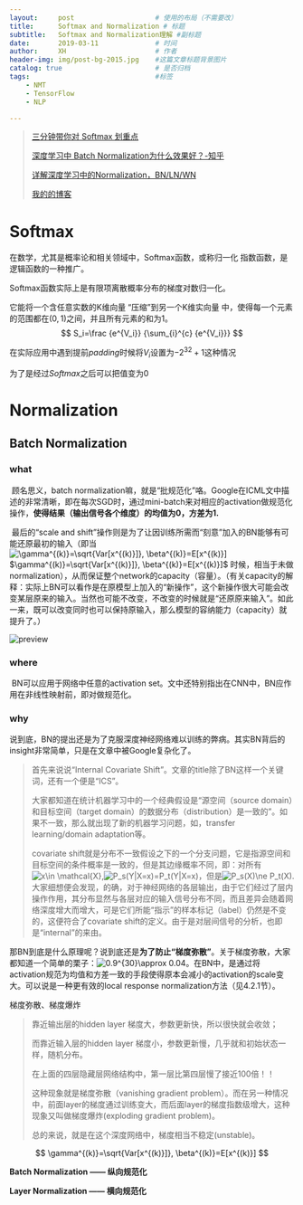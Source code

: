 ```yaml
---
layout:     post   				    # 使用的布局（不需要改）
title:      Softmax and Normalization # 标题 
subtitle:   Softmax and Normalization理解 #副标题
date:       2019-03-11 				# 时间
author:     XH 						# 作者
header-img: img/post-bg-2015.jpg 	#这篇文章标题背景图片
catalog: true 						# 是否归档
tags:								#标签
    - NMT
    - TensorFlow
    - NLP

---
```



> [三分钟带你对 Softmax 划重点](https://blog.csdn.net/red_stone1/article/details/80687921/)
>
> [深度学习中 Batch Normalization为什么效果好？-知乎](https://www.zhihu.com/question/38102762/answer/85238569?utm_source=wechat_session&utm_medium=social&utm_oi=629421655403925504/ )
>
> [详解深度学习中的Normalization，BN/LN/WN](https://zhuanlan.zhihu.com/p/33173246/)
>
> [我的的博客](https://xinghanzzy.github.io/)



# Softmax

在数学，尤其是概率论和相关领域中，Softmax函数，或称归一化 指数函数，是逻辑函数的一种推广。

Softmax函数实际上是有限项离散概率分布的梯度对数归一化。

它能将一个含任意实数的K维向量  “压缩”到另一个K维实向量  中，使得每一个元素的范围都在$(0, 1)$之间，并且所有元素的和为$1$。
$$
S_i=\frac {e^{V_i}} {\sum_{i}^{c} {e^{V_i}}}
$$

在实际应用中遇到提前$padding$时候将$V_i$设置为$-2^{32}+1$这种情况

为了是经过$Softmax$之后可以把值变为0



# Normalization

## Batch Normalization

### what

​	顾名思义，batch normalization嘛，就是“批规范化”咯。Google在ICML文中描述的非常清晰，即在每次SGD时，通过mini-batch来对相应的activation做规范化操作，**使得结果（输出信号各个维度）的均值为0，方差为1.** 

​	最后的“scale and shift”操作则是为了让因训练所需而“刻意”加入的BN能够有可能还原最初的输入（即当![\gamma^{(k)}=\sqrt{Var[x^{(k)}]}, \beta^{(k)}=E[x^{(k)}]](https://www.zhihu.com/equation?tex=%5Cgamma%5E%7B%28k%29%7D%3D%5Csqrt%7BVar%5Bx%5E%7B%28k%29%7D%5D%7D%2C+%5Cbeta%5E%7B%28k%29%7D%3DE%5Bx%5E%7B%28k%29%7D%5D)   $\gamma^{(k)}=\sqrt{Var[x^{(k)}]}, \beta^{(k)}=E[x^{(k)}]$ 时候，相当于未做normalization），从而保证整个network的capacity（容量）。（有关capacity的解释：实际上BN可以看作是在原模型上加入的“新操作”，这个新操作很大可能会改变某层原来的输入。当然也可能不改变，不改变的时候就是“还原原来输入”。如此一来，既可以改变同时也可以保持原输入，那么模型的容纳能力（capacity）就提升了。）

![preview](https://pic2.zhimg.com/9ad70be49c408d464c71b8e9a006d141_r.jpg) 

### where

​	BN可以应用于网络中任意的activation set。文中还特别指出在CNN中，BN应作用在非线性映射前，即对做规范化。 

### why

​	说到底，BN的提出还是为了克服深度神经网络难以训练的弊病。其实BN背后的insight非常简单，只是在文章中被Google复杂化了。

> 首先来说说“Internal Covariate Shift”。文章的title除了BN这样一个关键词，还有一个便是“ICS”。
>
> 大家都知道在统计机器学习中的一个经典假设是“源空间（source domain）和目标空间（target domain）的数据分布（distribution）是一致的”。如果不一致，那么就出现了新的机器学习问题，如，transfer learning/domain adaptation等。
>
> covariate shift就是分布不一致假设之下的一个分支问题，它是指源空间和目标空间的条件概率是一致的，但是其边缘概率不同，即：对所有![x\in \mathcal{X}](https://www.zhihu.com/equation?tex=x%5Cin+%5Cmathcal%7BX%7D),![P_s(Y|X=x)=P_t(Y|X=x)](https://www.zhihu.com/equation?tex=P_s%28Y%7CX%3Dx%29%3DP_t%28Y%7CX%3Dx%29)，但是![P_s(X)\ne P_t(X)](https://www.zhihu.com/equation?tex=P_s%28X%29%5Cne+P_t%28X%29). 大家细想便会发现，的确，对于神经网络的各层输出，由于它们经过了层内操作作用，其分布显然与各层对应的输入信号分布不同，而且差异会随着网络深度增大而增大，可是它们所能“指示”的样本标记（label）仍然是不变的，这便符合了covariate shift的定义。由于是对层间信号的分析，也即是“internal”的来由。

那BN到底是什么原理呢？说到底还是**为了防止“梯度弥散”**。关于梯度弥散，大家都知道一个简单的栗子：![0.9^{30}\approx 0.04](https://www.zhihu.com/equation?tex=0.9%5E%7B30%7D%5Capprox+0.04)。在BN中，是通过将activation规范为均值和方差一致的手段使得原本会减小的activation的scale变大。可以说是一种更有效的local response normalization方法（见4.2.1节）。



梯度弥散、梯度爆炸

> 靠近输出层的hidden layer 梯度大，参数更新快，所以很快就会收敛；
>
> 而靠近输入层的hidden layer 梯度小，参数更新慢，几乎就和初始状态一样，随机分布。
>
> 在上面的四层隐藏层网络结构中，第一层比第四层慢了接近100倍！！
>
> 这种现象就是梯度弥散（vanishing gradient problem）。而在另一种情况中，前面layer的梯度通过训练变大，而后面layer的梯度指数级增大，这种现象又叫做梯度爆炸(exploding gradient problem)。
>
> 总的来说，就是在这个深度网络中，梯度相当不稳定(unstable)。


$$
\gamma^{(k)}=\sqrt{Var[x^{(k)}]}, \beta^{(k)}=E[x^{(k)}]
$$

**Batch Normalization —— 纵向规范化** 

**Layer Normalization —— 横向规范化** 



